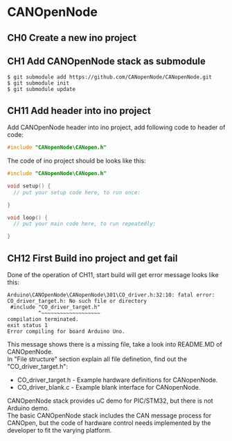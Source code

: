 # CANOpenNode

## CH0 Create a new ino project

## CH1 Add CANOpenNode stack as submodule

```
$ git submodule add https://github.com/CANopenNode/CANopenNode.git
$ git submodule init
$ git submodule update
```

## CH11 Add header into ino project

Add CANOpenNode header into ino project, add following code to header of code:

``` c++
#include "CANopenNode\CANopen.h"
```

The code of ino project should be looks like this:

```c++
#include "CANopenNode\CANopen.h"

void setup() {
  // put your setup code here, to run once:

}

void loop() {
  // put your main code here, to run repeatedly:

}
```

## CH12 First Build ino project and get fail

Done of the operation of CH11, start build will get error message looks like this:

```
Arduino\CANOpenNode\CANopenNode\301\CO_driver.h:32:10: fatal error: CO_driver_target.h: No such file or directory
 #include "CO_driver_target.h"
          ^~~~~~~~~~~~~~~~~~~~
compilation terminated.
exit status 1
Error compiling for board Arduino Uno.
```

This message shows there is a missing file, take a look into README.MD of CANOpenNode.  
In "File structure" section explain all file definetion, find out the "CO_driver_target.h":

* CO_driver_target.h - Example hardware definitions for CANopenNode.
* CO_driver_blank.c - Example blank interface for CANopenNode.

CANOpenNode stack provides uC demo for PIC/STM32, but there is not Arduino demo.  
The basic CANOpenNode stack includes the CAN message process for CANOpen, but the code of hardware control needs implemented by the developer to fit the varying platform.